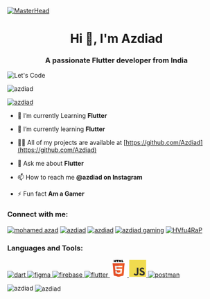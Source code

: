 [![MasterHead](https://getwallpapers.com/wallpaper/full/d/1/f/1501981-cool-background-images-1920x1080-free-download.jpg)]([](https://github.com/Azdiad/Azdiad/tree/main))
<h1 align="center">Hi 👋, I'm Azdiad</h1>
<h3 align="center">A passionate Flutter developer from India</h3>
<img alighn="center" alt ="Let's Code" width="400" src ="https://media2.giphy.com/media/dxn6fRlTIShoeBr69N/giphy.gif?cid=ecf05e47920kpskyuttjq1qqh6usool3tiz1g6mximd6gcko&ep=v1_gifs_search&rid=giphy.gif&ct=g">

<p align="left"> <img src="https://komarev.com/ghpvc/?username=azdiad&label=Profile%20views&color=0e75b6&style=flat" alt="azdiad" /> </p>

<p align="left"> <a href="https://github.com/ryo-ma/github-profile-trophy"><img src="https://github-profile-trophy.vercel.app/?username=azdiad" alt="azdiad" /></a> </p>

- 🔭 I’m currently Learning **Flutter**

- 🌱 I’m currently learning **Flutter**

- 👨‍💻 All of my projects are available at [https://github.com/Azdiad](https://github.com/Azdiad)

- 💬 Ask me about **Flutter**

- 📫 How to reach me **@azdiad on Instagram**

- ⚡ Fun fact **Am a Gamer**

<h3 align="left">Connect with me:</h3>
<p align="left">
<a href="https://linkedin.com/in/mohamed azad" target="blank"><img align="center" src="https://raw.githubusercontent.com/rahuldkjain/github-profile-readme-generator/master/src/images/icons/Social/linked-in-alt.svg" alt="mohamed azad" height="30" width="40" /></a>
<a href="https://stackoverflow.com/users/azdiad" target="blank"><img align="center" src="https://raw.githubusercontent.com/rahuldkjain/github-profile-readme-generator/master/src/images/icons/Social/stack-overflow.svg" alt="azdiad" height="30" width="40" /></a>
<a href="https://instagram.com/azdiad" target="blank"><img align="center" src="https://raw.githubusercontent.com/rahuldkjain/github-profile-readme-generator/master/src/images/icons/Social/instagram.svg" alt="azdiad" height="30" width="40" /></a>
<a href="https://www.youtube.com/c/azdiad gaming" target="blank"><img align="center" src="https://raw.githubusercontent.com/rahuldkjain/github-profile-readme-generator/master/src/images/icons/Social/youtube.svg" alt="azdiad gaming" height="30" width="40" /></a>
<a href="https://discord.gg/HVfu4RaP" target="blank"><img align="center" src="https://raw.githubusercontent.com/rahuldkjain/github-profile-readme-generator/master/src/images/icons/Social/discord.svg" alt="HVfu4RaP" height="30" width="40" /></a>
</p>

<h3 align="left">Languages and Tools:</h3>
<p align="left"> <a href="https://dart.dev" target="_blank" rel="noreferrer"> <img src="https://www.vectorlogo.zone/logos/dartlang/dartlang-icon.svg" alt="dart" width="40" height="40"/> </a> <a href="https://www.figma.com/" target="_blank" rel="noreferrer"> <img src="https://www.vectorlogo.zone/logos/figma/figma-icon.svg" alt="figma" width="40" height="40"/> </a> <a href="https://firebase.google.com/" target="_blank" rel="noreferrer"> <img src="https://www.vectorlogo.zone/logos/firebase/firebase-icon.svg" alt="firebase" width="40" height="40"/> </a> <a href="https://flutter.dev" target="_blank" rel="noreferrer"> <img src="https://www.vectorlogo.zone/logos/flutterio/flutterio-icon.svg" alt="flutter" width="40" height="40"/> </a> <a href="https://www.w3.org/html/" target="_blank" rel="noreferrer"> <img src="https://raw.githubusercontent.com/devicons/devicon/master/icons/html5/html5-original-wordmark.svg" alt="html5" width="40" height="40"/> </a> <a href="https://developer.mozilla.org/en-US/docs/Web/JavaScript" target="_blank" rel="noreferrer"> <img src="https://raw.githubusercontent.com/devicons/devicon/master/icons/javascript/javascript-original.svg" alt="javascript" width="40" height="40"/> </a> <a href="https://postman.com" target="_blank" rel="noreferrer"> <img src="https://www.vectorlogo.zone/logos/getpostman/getpostman-icon.svg" alt="postman" width="40" height="40"/> </a> </p>

<p><img align="left" src="https://github-readme-stats.vercel.app/api/top-langs?username=azdiad&show_icons=true&locale=en&layout=compact" alt="azdiad" /></p>

<p>&nbsp;<img align="center" src="https://github-readme-stats.vercel.app/api?username=azdiad&show_icons=true&locale=en" alt="azdiad" /></p>
